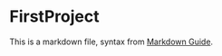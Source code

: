 # FirstProject
This is a markdown file, syntax from [Markdown Guide](https://www.markdownguide.org/basic-syntax/ "Markdown Guide").